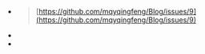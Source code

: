- > [https://github.com/mqyqingfeng/Blog/issues/9](https://github.com/mqyqingfeng/Blog/issues/9)
-
-
